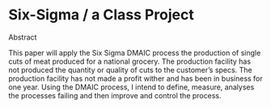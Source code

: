 # Six-Sigma / a Class Project
Abstract

This paper will apply the Six Sigma DMAIC process the production of single cuts of meat produced for a national grocery. The production facility has not produced the quantity or quality of cuts to the customer’s specs. The production facility has not made a profit wither and has been in business for one year. Using the DMAIC process, I intend to define, measure, analyses the processes failing and then improve and control the process. 
